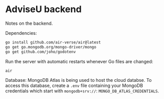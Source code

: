 # AdviseU backend

Notes on the backend.

Dependencies:
```bash
go install github.com/air-verse/air@latest
go get go.mongodb.org/mongo-driver/mongo
go get github.com/joho/godotenv
```

Run the server with automatic restarts whenever Go files are changed:
```bash
air
```

Database:
MongoDB Atlas is being used to host the cloud databse. To access this database, create a `.env` file containing your MongoDB credentials which start with `mongodb+srv://`: `MONGO_DB_ATLAS_CREDENTIALS`.
